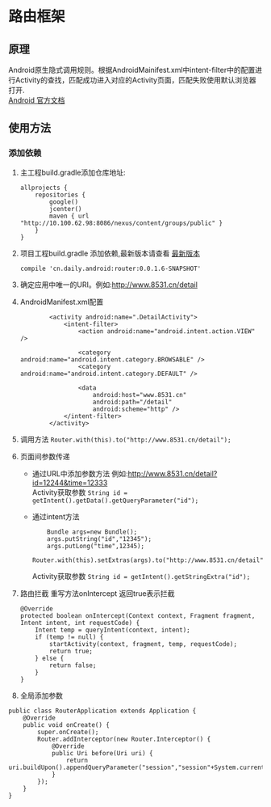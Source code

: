 # 路由框架
## 原理
Android原生隐式调用规则。根据AndroidMainifest.xml中intent-filter中的配置进行Activity的查找，匹配成功进入对应的Activity页面，匹配失败使用默认浏览器打开.  
[Android 官方文档](https://developer.android.com/guide/components/intents-filters)
## 使用方法

### 添加依赖
1. 主工程build.gradle添加仓库地址:
	
	```
	allprojects {
	    repositories {
	        google()
	        jcenter()
	        maven { url "http://10.100.62.98:8086/nexus/content/groups/public" }
	    }
	}
	```
2. 项目工程build.gradle 添加依赖,最新版本请查看 [最新版本](http://10.100.62.98:8086/nexus/#nexus-search;gav~cn.daily.android~router~~~)

	```
	compile 'cn.daily.android:router:0.0.1.6-SNAPSHOT'
	```
3. 确定应用中唯一的URI。例如:http://www.8531.cn/detail
4. AndroidManifest.xml配置
	
	```
	        <activity android:name=".DetailActivity">
	            <intent-filter>
	                <action android:name="android.intent.action.VIEW" />
	
	                <category android:name="android.intent.category.BROWSABLE" />
	                <category android:name="android.intent.category.DEFAULT" />
	
	                <data
	                    android:host="www.8531.cn"
	                    android:path="/detail"
	                    android:scheme="http" />
	            </intent-filter>
	        </activity>	
	```
        
5. 调用方法 ``Router.with(this).to("http://www.8531.cn/detail");``
6. 页面间参数传递
	* 通过URL中添加参数方法 例如:http://www.8531.cn/detail?id=12244&time=12333  
	 	   Activity获取参数 ``String id = getIntent().getData().getQueryParameter("id");``
	* 通过intent方法
	
		```
			Bundle args=new Bundle();
			args.putString("id","12345");
			args.putLong("time",12345);
			Router.with(this).setExtras(args).to("http://www.8531.cn/detail");
		```
		
		Activity获取参数 ``String id = getIntent().getStringExtra("id");``
		
7. 路由拦截
	重写方法onIntercept 返回true表示拦截
	
	```
    @Override
    protected boolean onIntercept(Context context, Fragment fragment, Intent intent, int requestCode) {
        Intent temp = queryIntent(context, intent);
        if (temp != null) {
            startActivity(context, fragment, temp, requestCode);
            return true;
        } else {
            return false;
        }
    }
	```
8. 全局添加参数

```
public class RouterApplication extends Application {
    @Override
    public void onCreate() {
        super.onCreate();
        Router.addInterceptor(new Router.Interceptor() {
            @Override
            public Uri before(Uri uri) {
                return uri.buildUpon().appendQueryParameter("session","session"+System.currentTimeMillis()).build();
            }
        });
    }
}
```